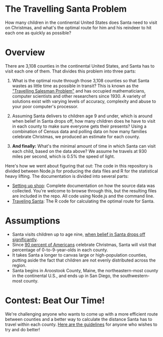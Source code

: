 # The Travelling Santa Problem

How many children in the continental United States does Santa need to visit on Christmas, and what's the optimal route for him and his reindeer to hit each one as quickly as possible?

# Overview
There are 3,108 counties in the continental United States, and Santa has to visit each one of them. That divides this problem into three parts:

1. What is the optimal route through those 3,108 counties so that Santa wastes as little time as possible in transit? This is known as the ["Travelling Salesman Problem"](https://en.wikipedia.org/wiki/Travelling_salesman_problem) and has occupied mathematicians, computer scientists and other researchers since 1930. A variety of solutions exist with varying levels of accuracy, complexity and abuse to your poor computer's processor.

2. Assuming Santa delivers to children age 9 and under, which is around when belief in Santa drops off, how many children does he have to visit in each county to make sure everyone gets their presents? Using a combination of Census data and polling data on how many families celebrate Christmas, we produced an estimate for each county.

3. **And finally:** What's the minimal amount of time in which Santa can visit each child, based on the data above? We assume he travels at 930 miles per second, which is 0.5% the speed of light.

Here's how we went about figuring that out: The code in this repository is divided between Node.js for producing the data files and R for the statistical heavy lifting. The documentation is divided into several parts:
+ [Setting up shop](docs/data.md): Complete documentation on how the source data was collected. You're welcome to browse through this, but the resulting files are included in the repo. All code using Node.js and the command line.
+ [Traveling Santa](docs/TSP.md): The R code for calculating the optimal route for Santa.

# Assumptions
+ Santa visits children up to age nine, [when belief in Santa drops off significantly](https://www.theatlantic.com/health/archive/2014/12/when-do-kids-stop-believing-in-santa/383958/).
+ Since [90 percent of Americans](http://www.pewresearch.org/fact-tank/2015/12/21/5-facts-about-christmas-in-america/) celebrate Christmas, Santa will visit that percentage of 0-to-9-year-olds in each county.
+ It takes Santa a longer to canvas large or high-population counties, putting aside the fact that children are not evenly distributed across the region.
+ Santa begins in Aroostook County, Maine, the northeastern-most county in the continental U.S., and ends up in San Diego, the southwestern-most county.

# Contest: Beat Our Time!
We're challenging anyone who wants to come up with a more efficient route between counties and a better way to calculate the distance Santa has to travel within each county. [Here are the guidelines](docs/rules.md) for anyone who wishes to try and do better!